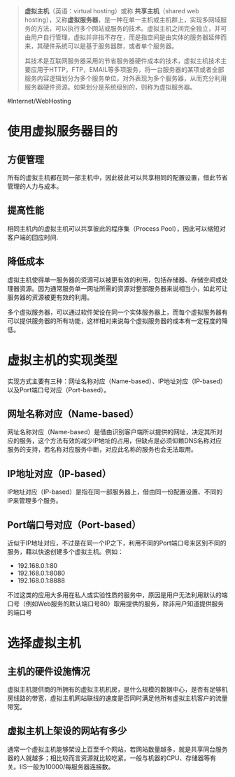 >**虚拟主机**（英语：virtual hosting）或称 **共享主机**（shared web hosting），又称**虚拟服务器**，是一种在单一主机或主机群上，实现多网域服务的方法，可以执行多个网站或服务的技术。虚拟主机之间完全独立，并可由用户自行管理，虚拟并非指不存在，而是指空间是由实体的服务器延伸而来，其硬件系统可以是基于服务器群，或者单个服务器。
>
>其技术是互联网服务器采用的节省服务器硬件成本的技术，虚拟主机技术主要应用于HTTP，FTP，EMAIL等多项服务，将一台服务器的某项或者全部服务内容逻辑划分为多个服务单位，对外表现为多个服务器，从而充分利用服务器硬件资源。如果划分是系统级别的，则称为虚拟服务器。

#Internet/WebHosting 
# 使用虚拟服务器目的

## 方便管理

所有的虚拟主机都在同一部主机中，因此彼此可以共享相同的配置设置，借此节省管理的人力与成本。

## 提高性能

相同主机内的虚拟主机可以共享彼此的程序集（Process Pool），因此可以缩短对客户端的回应时间.

## 降低成本

虚拟主机使得单一服务器的资源可以被更有效的利用，包括存储器、存储空间或处理器资源。因为通常服务单一网址所需的资源对整部服务器来说相当小，如此可让服务器的资源被更有效的利用。

多个虚拟服务器，可以通过软件架设在同一个实体服务器上，而每个虚拟服务器有可以提供服务器的所有功能，这样相对来说每个虚拟服务器的成本有一定程度的降低。

# 虚拟主机的实现类型

实现方式主要有三种：网址名称对应（Name-based）、IP地址对应（IP-based）以及Port端口号对应（Port-based）。

## 网址名称对应（Name-based）

网址名称对应（Name-based）是借由识别客户端所以提供的网址，决定其所对应的服务，这个方法有效的减少IP地址的占用，但缺点是必须仰赖DNS名称对应服务的支持，若名称对应服务中断，对应此名称的服务也会无法取用。

## IP地址对应（IP-based）

IP地址对应（IP-based）是指在同一部服务器上，借由同一份配置设置、不同的IP来管理多个服务。

## Port端口号对应（Port-based）

近似于IP地址对应，不过是在同一个IP之下，利用不同的Port端口号来区别不同的服务，藉以快速创建多个虚拟主机。例如：
-   192.168.0.1:80
-   192.168.0.1:8080
-   192.168.0.1:8888

不过这类的应用大多用在私人或实验性质的服务中，原因是用户无法利用默认的端口号（例如Web服务的默认端口号80）取用提供的服务，除非用户知道提供服务的端口号

# 选择虚拟主机

## 主机的硬件设施情况

虚拟主机提供商的所拥有的虚拟主机机房，是什么规模的数据中心，是否有足够机房线路的带宽，虚拟主机网站联线的速度是否同时满足他所有虚拟主机客户的流量带宽。

## 虚拟主机上架设的网站有多少

通常一个虚拟主机能够架设上百至千个网站，若网站数量越多，就是共享同台服务器的人就越多；相比较而言资源就比较吃紧。一般与机器的CPU、存储器等有关。IIS一般为10000/每服务器连接数。